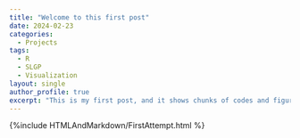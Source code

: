 ```yaml
---
title: "Welcome to this first post"
date: 2024-02-23
categories:
  - Projects
tags:
  - R
  - SLGP
  - Visualization
layout: single
author_profile: true
excerpt: "This is my first post, and it shows chunks of codes and figures directly from a Rmarkdown file. "
---
```


{%include HTMLAndMarkdown/FirstAttempt.html %}
